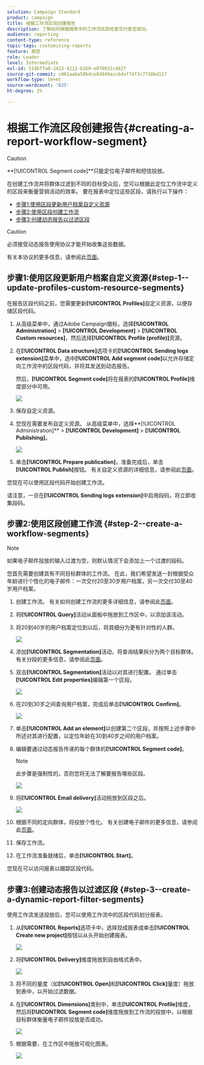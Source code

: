 ```yaml
---
solution: Campaign Standard
product: campaign
title: 根据工作流区段创建报告
description: 了解如何根据报表中的工作流区段检查交付是否成功。
audience: reporting
content-type: reference
topic-tags: customizing-reports
feature: 报告
role: Leader
level: Intermediate
exl-id: 514bffa0-2413-4212-b1b9-e070031c462f
source-git-commit: c001aaba50bdce8d949acc6daf74f3c7738bd117
workflow-type: tm+mt
source-wordcount: '625'
ht-degree: 2%

---
```


# 根据工作流区段创建报告{#creating-a-report-workflow-segment}

>[!CAUTION]
> **[!UICONTROL Segment code]**只能定位电子邮件和短信投放。

在创建工作流并将群体过滤到不同的目标受众后，您可以根据此定位工作流中定义的区段来衡量营销活动的效率。
要在报表中定位这些区段，请执行以下操作：

* [步骤1:使用区段更新用户档案自定义资源](#step-1--update-profiles-custom-resource-segments)
* [步骤2:使用区段创建工作流](#step-2--create-a-workflow-segments)
* [步骤3:创建动态报告以过滤区段](#step-3--create-a-dynamic-report-filter-segments)

>[!CAUTION]
>必须接受动态报告使用协议才能开始收集这些数据。
>
>有关本协议的更多信息，请参阅此[页面](../../reporting/using/about-dynamic-reports.md#dynamic-reporting-usage-agreement)。

## 步骤1:使用区段更新用户档案自定义资源{#step-1--update-profiles-custom-resource-segments}

在报告区段代码之前，您需要更新&#x200B;**[!UICONTROL Profiles]**&#x200B;自定义资源，以便存储区段代码。

1. 从高级菜单中，通过Adobe Campaign徽标，选择&#x200B;**[!UICONTROL Administration]** > **[!UICONTROL Development]** > **[!UICONTROL Custom resources]**，然后选择&#x200B;**[!UICONTROL Profile (profile)]**&#x200B;资源。
1. 在&#x200B;**[!UICONTROL Data structure]**&#x200B;选项卡的&#x200B;**[!UICONTROL Sending logs extension]**&#x200B;菜单中，选中&#x200B;**[!UICONTROL Add segment code]**&#x200B;以允许存储定向工作流中的区段代码，并将其发送到动态报告。

   然后，**[!UICONTROL Segment code]**&#x200B;将在报表的&#x200B;**[!UICONTROL Profile]**&#x200B;维度部分中可用。

   ![](assets/report_segment_4.png)

1. 保存自定义资源。

1. 您现在需要发布自定义资源。
从高级菜单中，选择**[!UICONTROL Administration]** > **[!UICONTROL Development]** > **[!UICONTROL Publishing]**。

   ![](assets/custom_profile_7.png)

1. 单击&#x200B;**[!UICONTROL Prepare publication]**，准备完成后，单击&#x200B;**[!UICONTROL Publish]**&#x200B;按钮。 有关自定义资源的详细信息，请参阅此[页面](../../developing/using/updating-the-database-structure.md)。

您现在可以使用区段代码开始创建工作流。

请注意，一旦在&#x200B;**[!UICONTROL Sending logs extension]**&#x200B;中启用段码，将立即收集段码。

## 步骤2:使用区段创建工作流 {#step-2--create-a-workflow-segments}

>[!NOTE]
>如果电子邮件投放的输入过渡为空，则默认情况下会添加上一个过渡的段码。

您首先需要创建具有不同目标群体的工作流。 在此，我们希望发送一封根据受众年龄进行个性化的电子邮件：一次交付20至30岁用户档案，另一次交付30至40岁用户档案。

1. 创建工作流。 有关如何创建工作流的更多详细信息，请参阅此[页面](../../automating/using/building-a-workflow.md)。

1. 将&#x200B;**[!UICONTROL Query]**&#x200B;活动从面板中拖放到工作区中，以添加该活动。

1. 将20到40岁的用户档案定位到以后，将其细分为更有针对性的人群。

   ![](assets/report_segment_1.png)

1. 添加&#x200B;**[!UICONTROL Segmentation]**&#x200B;活动，将查询结果拆分为两个目标群体。 有关分段的更多信息，请参阅此[页面](../../automating/using/segmentation.md)。

1. 双击&#x200B;**[!UICONTROL Segmentation]**&#x200B;活动以对其进行配置。 通过单击&#x200B;**[!UICONTROL Edit properties]**&#x200B;编辑第一个区段。

   ![](assets/report_segment_7.png)

1. 在20到30岁之间查询用户档案，完成后单击&#x200B;**[!UICONTROL Confirm]**。

   ![](assets/report_segment_8.png)

1. 单击&#x200B;**[!UICONTROL Add an element]**&#x200B;以创建第二个区段，并按照上述步骤中所述对其进行配置，以定位年龄在30到40岁之间的用户档案。

1. 编辑要通过动态报告传递的每个群体的&#x200B;**[!UICONTROL Segment code]**。

   >[!NOTE]
   >此步骤是强制性的，否则您将无法了解要报告哪些区段。

   ![](assets/report_segment_9.png)

1. 将&#x200B;**[!UICONTROL Email delivery]**&#x200B;活动拖放到区段之后。

   ![](assets/report_segment_3.png)

1. 根据不同的定向群体，将投放个性化。 有关创建电子邮件的更多信息，请参阅此[页面](../../designing/using/designing-content-in-adobe-campaign.md)。

1. 保存工作流。

1. 在工作流准备就绪后，单击&#x200B;**[!UICONTROL Start]**。

您现在可以访问报表以跟踪区段代码。

## 步骤3:创建动态报告以过滤区段 {#step-3--create-a-dynamic-report-filter-segments}

使用工作流发送投放后，您可以使用工作流中的区段代码划分报表。

1. 从&#x200B;**[!UICONTROL Reports]**&#x200B;选项卡中，选择现成报表或单击&#x200B;**[!UICONTROL Create new project]**&#x200B;按钮以从头开始创建报表。

   ![](assets/custom_profile_18.png)
1. 将&#x200B;**[!UICONTROL Delivery]**&#x200B;维度拖放到自由格式表中。

   ![](assets/report_segment_5.png)

1. 将不同的量度（如&#x200B;**[!UICONTROL Open]**&#x200B;和&#x200B;**[!UICONTROL Click]**&#x200B;量度）拖放到表中，以开始过滤数据。
1. 在&#x200B;**[!UICONTROL Dimensions]**&#x200B;类别中，单击&#x200B;**[!UICONTROL Profile]**&#x200B;维度，然后将&#x200B;**[!UICONTROL Segment code]**&#x200B;维度拖放到工作流的投放中，以根据目标群体衡量电子邮件投放是否成功。

   ![](assets/report_segment_6.png)

1. 根据需要，在工作区中拖放可视化图表。

   ![](assets/report_segment_10.png)
